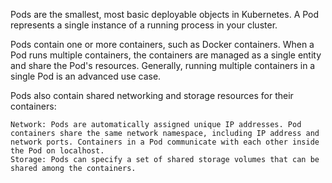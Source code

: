 Pods are the smallest, most basic deployable objects in Kubernetes. A Pod represents a single instance of a running process in your cluster.

Pods contain one or more containers, such as Docker containers. When a Pod runs multiple containers, the containers are managed as a single entity and share the Pod's resources. Generally, running multiple containers in a single Pod is an advanced use case.

Pods also contain shared networking and storage resources for their containers:

    Network: Pods are automatically assigned unique IP addresses. Pod containers share the same network namespace, including IP address and network ports. Containers in a Pod communicate with each other inside the Pod on localhost.
    Storage: Pods can specify a set of shared storage volumes that can be shared among the containers.
